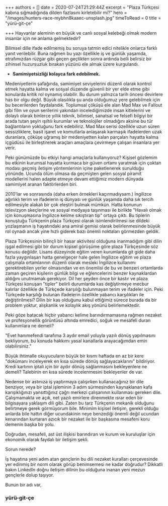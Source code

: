 +++
authors = []
date = 2020-07-24T21:29:44Z
excerpt = "Plaza Türkçesi kabına sığmadığında dilden fazlasını kirletebilir mi?"
hero = "/images/hunters-race-mybhn8kaaec-unsplash.jpg"
timeToRead = 0
title = "yürü-git-çe"

+++
Hayvanlar aleminin en büyük ve canlı sosyal kelebeği olmak modern insanlar için ne anlama gelmektedir?

Bilimsel dille ifade edilmemiş bu soruya tatmin edici nitelikle onlarca farklı yanıt verilebilir. Buna rağmen bu yazı özellikle iş ve günlük yaşamda, etrafımızdan rüzgar gibi geçen geçtikten sonra ardında belli belirsiz bir zihinsel huzursuzluk bırakan yüzünü ele almak üzere kurgulandı.

* **Samimiyetsizliği kolayca fark edebilmek.**

Medeniyetlerin şafağında, samimiyet seviyelerini düzenli olarak kontrol etmek hayatta kalma ve sosyal düzende güvenli bir yer elde etme gibi konularda kritik rol oynamış olabilir. Bu durum yalnızca tarih öncesi devirlere has bir olgu değil. Büyük olasılıkla şu anda olduğumuz yere gelebilmek için bu becerilerden faydalandık. Toplumsal çöküşü ele alan Mad Max ve Fallout gibi film ve oyun serilerini yakından incelediğimizde insan kitlelerini ve dolaylı olarak binlerce yıllık teknik, bilimsel, sanatsal ve felsefi bilgiyi bir arada tutan şeyin ışıltılı kurumlar ve teknolojiler olmadığını aksine bu tür bağlantıların yokluğunu fark edebiliriz. Mad Max serisi özellikle uzun süren sessizliklere, basit işaret ve komutlarla anlaşarak karmaşık ifadelerden uzak duranlara, çöküşe uğramış bir medeniyetten kalan parçaları hayatta kalma içgüdüsü ile birleştirerek araçları amaçlara çevirmeye çalışan insanlara yer verir.

Peki günümüzde bu etkiyi hangi amaçlarla kullanıyoruz? Kişisel gözlemim bu etkinin kurumsal hayatta kurmaca bir güven ortamı yaratmak için çoktan modası geçmiş iletişim yöntemlerinin içine paketlenerek sunulduğu yönünde. Ucunda ölüm olmasa da geçmişten gelen sosyal piramit modellerini halen adapte etmeye devam ettiğimiz modern dünyada samimiyet aranan faktörlerden biri.

2010'lar ve sonrasında (daha erken örnekleri kaçırmadıysam.) İngilizce ağırlıklı terim ve ifadelerin iş dünyası ve günlük yaşamda daha sık tercih edilmesiyle alakalı bir çok eleştiri bulmak mümkün. Hatta konunun televizyon skeçlerine ve sosyal medyaya taşınması ile birlikte "Havalı olmak için konuşmasına İngilizce kelime sıkıştıran tip" ortaya çıktı. Bu tiplerin konuştuğu Türkçenin plaza Türkçesi olarak isimlendirilmesi ise dildeki yozlaşmanın iş hayatındaki ana amiral gemisi olarak belirlenmesinde büyük rol oynadı ancak yine hızlı giderek bazı önemli noktaları görmezden geldik.

Plaza Türkçesinin bilinçli bir hasar aktivitesi olduğuna inanmadığım gibi dilin işgal edilmesi gibi bir durum kişisel görüşüme göre plaza Türkçesinde söz konusu değildir. Lisans düzeyinde eğitim veren kurumlarda git gide daha fazla yaygınlaşan hatta genelgeçer hale gelen İngilizce eğitim ve plaza çalışmala ortamlarının düzenli olarak mesleki İngilizce kullanımı gerektirebilen yerler olmasından ve en önemlisi de bu ve benzeri ortamlarda zaman geçiren kişilerin günlük bilgi ve eğlencelerini benzer kaynaklardan aldığını unutmamak gerekiyor. Dil her şeyden önce bir kastır ve plaza Türkçesi konuşan "tipler" belirli durumlarda kas değiştirmeye mecbur kalırlar özellikle de Türkçede karşılığı bulunmayan terim ve ifadeler için. Peki Türkçede karşılığı bulunan ifadelerin özellikle yabancı karşılıkları ile değiştirilmesi? Dilin bir kas olduğunu kabul ettiğimiz sürece burada da bir problem yoktur, alışkanlık ve kolaylık akış yönünü belirlemektedir.

Peki göze batacak hiçbir yabancı kelime barındırmamasına rağmen nezaket ve profesyonellik görüntüsü altında emredici, soğuk ve mesafeli duran kullanımlara ne demeli?

"Evet hanımefendi tarafıma 3 aydır email yoluyla yazılı dönüş yapılmasını bekliyorum, bu konuda hakkımı yasal kanallarla arayacağımdan emin olabilirsiniz."

Büyük ihtimalle okuyucuların büyük bir kısmı haftada en az bir kere "dokümanı inceleyerek en kısa sürede dönüş sağlayacaklarını" bildiriyor. Kredi kartının iptali için bir aydır dönüş sağlanmasını bekleyenlere ne demeli? Talebinin en kısa sürede incelenmesini bekleyenler de var.

Nedense bir astınıza iş yaptırmaya çalışırken kullanacağınız bir dile benziyor, veya bir iptal işleminin 3 adım sürmesinden kaynaklanan kafa karışıklığınızı yansıttığınız çağrı merkezi çalışanının kullanması gereken dile. Çalışmamakta ve açık, net yazılı emirlere direnmekte ısrar eden bir bilgisayara yaklaşım dili gibi. Zaten bu tarz Türkçenin mekanik olduğunu belirtmeye gerek görmüyorum bile. Minimim kişisel iletişim, gerekli olduğu anlarda bile hattın diğer ucundakinin neye benzediği önemli değil ucundan kenarından kurtaran azıcık bir nezaket ile bir başkasına mesafeni koru demenin başka bir yolu.

Doğrudan, mesafeli, ast üst ilişkisi barındıran ve kurum ve kuruluşlar için ekonomik olarak faydalı bir iletişim şekli.

Sorun nerede?

İş hayatına yeni adım atan gençlerin bu dili nezaket kuralları çerçevesinde yer edinmiş bir norm olarak görüp benimsemesi ne kadar doğrudur? Dikkatli bakın LinkedIn doğru iletişim dilinin bu olduğuna inanan yeni mezun gençlerle dolup taşıyor.

Bunun bir adı var,

### **yürü-git-çe**